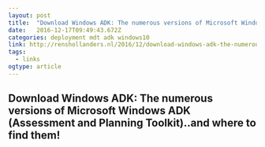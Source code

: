 ```yaml
---
layout: post
title:  "Download Windows ADK: The numerous versions of Microsoft Windows ADK (Assessment and Planning Toolkit)..and where to find them! | renshollanders.nl"
date:   2016-12-17T09:49:43.672Z
categories: deployment mdt adk windows10
link: http://renshollanders.nl/2016/12/download-windows-adk-the-numerous-versions-of-microsoft-windows-adk-assessment-and-planning-toolkit-and-where-to-find-them/
tags:
  - links
ogtype: article
---
```


## Download Windows ADK: The numerous versions of Microsoft Windows ADK (Assessment and Planning Toolkit)..and where to find them!
